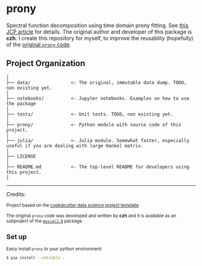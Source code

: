 prony
==============================

Spectral function decomposition using time domain prony fitting. See [this JCP article](https://doi.org/10.1063/5.0095961) for details. 
The original author and developer of this package is **czh**. 
I create this repository for myself, to improve the reusablity (hopefully) of the [original `prony` code](https://git.lug.ustc.edu.cn/czh123/moscal2.0). 

Project Organization
------------

    │
    ├── data/               <- The original, immutable data dump. TODO, non existing yet.
    │
    ├── notebooks/          <- Jupyter notebooks. Examples on how to use the package
    │
    ├── tests/              <- Unit tests. TODO, non existing yet. 
    │
    ├── prony/              <- Python module with source code of this project.
    │
    ├── julia/              <- Julia module. Somewhat faster, especially useful if you are dealing with large Hankel matrix.
    │
    ├── LICENSE
    │
    ├── README.md           <- The top-level README for developers using this project.
    │


--------
Credits:

<p><small>Project based on the <a target="_blank" href="https://drivendata.github.io/cookiecutter-data-science/">cookiecutter data science project template</a>.</p>

The original `prony` code was developed and written by **czh** and it is available as an subproject of the [`moscal2.0`](https://git.lug.ustc.edu.cn/czh123/moscal2.0) package.


Set up
------------

Easiy install `prony` to your python environment:

```bash
$ pip install --editable .
```
